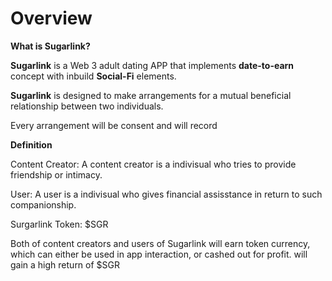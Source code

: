 # Overview

**What is Sugarlink?**

**Sugarlink** is a Web 3 adult dating APP that implements **date-to-earn** concept with inbuild **Social-Fi** elements.

**Sugarlink** is designed to make arrangements for a mutual beneficial relationship between two individuals.

Every arrangement will be consent and will record&#x20;

**Definition**

Content Creator: A content creator is a indivisual who tries to provide friendship or intimacy. &#x20;

User: A user is a indivisual who gives financial assisstance in return to such companionship.

Surgarlink Token: $SGR

Both of content creators and users of Sugarlink will earn token currency, which can either be used in app interaction, or cashed out for profit. will gain a high return of $SGR

